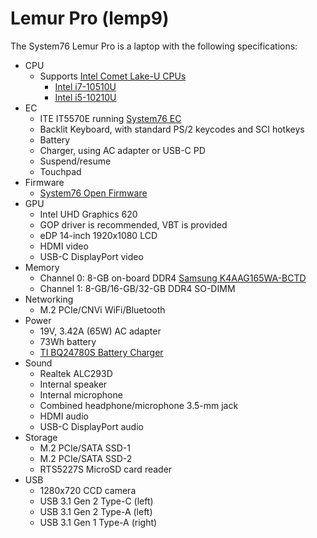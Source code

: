 # Lemur Pro (lemp9)

The System76 Lemur Pro is a laptop with the following specifications:

- CPU
    - Supports [Intel Comet Lake-U CPUs](../../components/intel/cpu/cml-u/README.md)
        - [Intel i7-10510U](https://ark.intel.com/content/www/us/en/ark/products/196449/intel-core-i7-10510u-processor-8m-cache-up-to-4-90-ghz.html)
        - [Intel i5-10210U](https://ark.intel.com/content/www/us/en/ark/products/195436/intel-core-i5-10210u-processor-6m-cache-up-to-4-10-ghz.html)
- EC
    - ITE IT5570E running [System76 EC](https://github.com/system76/ec)
    - Backlit Keyboard, with standard PS/2 keycodes and SCI hotkeys
    - Battery
    - Charger, using AC adapter or USB-C PD
    - Suspend/resume
    - Touchpad
- Firmware
    - [System76 Open Firmware](https://github.com/system76/firmware-open)
- GPU
    - Intel UHD Graphics 620
    - GOP driver is recommended, VBT is provided
    - eDP 14-inch 1920x1080 LCD
    - HDMI video
    - USB-C DisplayPort video
- Memory
    - Channel 0: 8-GB on-board DDR4 [Samsung K4AAG165WA-BCTD](https://www.samsung.com/semiconductor/dram/ddr4/K4AAG165WA-BCTD/)
    - Channel 1: 8-GB/16-GB/32-GB DDR4 SO-DIMM
- Networking
    - M.2 PCIe/CNVi WiFi/Bluetooth
- Power
    - 19V, 3.42A (65W) AC adapter
    - 73Wh battery
    - [TI BQ24780S Battery Charger](https://www.ti.com/product/BQ24780S)
- Sound
    - Realtek ALC293D
    - Internal speaker
    - Internal microphone
    - Combined headphone/microphone 3.5-mm jack
    - HDMI audio
    - USB-C DisplayPort audio
- Storage
    - M.2 PCIe/SATA SSD-1
    - M.2 PCIe/SATA SSD-2
    - RTS5227S MicroSD card reader
- USB
    - 1280x720 CCD camera
    - USB 3.1 Gen 2 Type-C (left)
    - USB 3.1 Gen 2 Type-A (left)
    - USB 3.1 Gen 1 Type-A (right)

